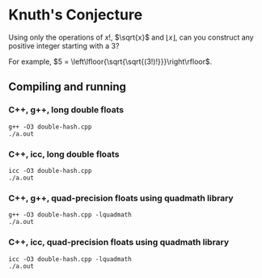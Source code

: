 # Knuth's Conjecture

Using only the operations of $x!$, $\sqrt{x}$ and $\lfloor{x}\rfloor$, can you construct any positive integer starting with a 3?

For example, $5 = \left\lfloor{\sqrt{\sqrt{(3!)!}}}\right\rfloor$.

## Compiling and running

### C++, g++, long double floats

```
g++ -O3 double-hash.cpp
./a.out
```

### C++, icc, long double floats

```
icc -O3 double-hash.cpp
./a.out
```

### C++, g++, quad-precision floats using quadmath library

```
g++ -O3 double-hash.cpp -lquadmath
./a.out
```

### C++, icc, quad-precision floats using quadmath library

```
icc -O3 double-hash.cpp -lquadmath
./a.out
```
